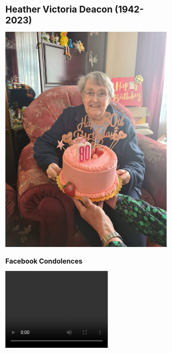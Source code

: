 # Heather Victoria Deacon (1942-2023)

![Mum](https://raw.githubusercontent.com/whipped5000/heatherdeacon/main/20220525_131922.jpg)

## Facebook Condolences

<video width="320" height="240" controls>
  <source type="video/mp4" src="https://user-images.githubusercontent.com/4007934/217573276-75e1afe7-302f-49c9-aae3-5174804763b2.mov">
</video>
